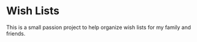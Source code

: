 # Wish Lists

This is a small passion project to help organize wish lists for my family and friends.
